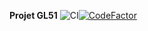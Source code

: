 **Projet GL51**
![CI](https://github.com/PmRay/gl51/workflows/CI/badge.svg)[![CodeFactor](https://www.codefactor.io/repository/github/pmray/gl51/badge/moviecontroller)](https://www.codefactor.io/repository/github/pmray/gl51/overview/moviecontroller)